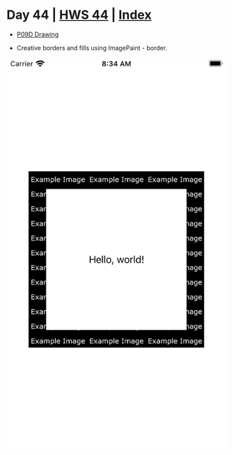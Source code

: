 # Day 44 | [HWS 44](https://www.hackingwithswift.com/100/swiftui/44) | [Index](https://github.com/JulesMoorhouse/100DaysOfSwiftUI/blob/main/README.md)

- [P09D Drawing](https://github.com/JulesMoorhouse/100DaysOfSwiftUI/blob/main/P09D%20Drawing/P09D%20Drawing/ContentView.swift) 

- Creative borders and fills using ImagePaint - border.

<img src="../Images/day44d.png">

